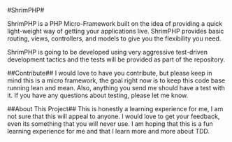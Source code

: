 #ShrimPHP#

ShrimPHP is a PHP Micro-Framework built on the idea of providing a quick 
light-weight way of getting your applications live.  ShrimPHP provides basic
routing, views, controllers, and models to give you the flexibility you need.

ShrimPHP is going to be developed using very aggressive test-driven development
tactics and the tests will be provided as part of the repository.

##Contribute##
I would love to have you contribute, but please keep in mind this is a micro
framework, the goal right now is to keep this code base running lean and mean.
Also, anything you send me should have a test with it.  If you have any questions
about testing, please let me know.  

##About This Project##
This is honestly a learning experience for me, I am not sure that this will 
appeal to anyone. I would love to get your feedback, even its something that
you will never use. I am hoping that this is a fun learning experience for me
and that I learn more and more about TDD.
